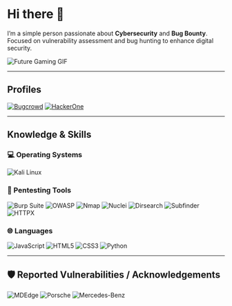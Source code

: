 # Hi there 👋

I’m a simple person passionate about **Cybersecurity** and **Bug Bounty**. Focused on vulnerability assessment and bug hunting to enhance digital security.

![Future Gaming GIF](https://media1.tenor.com/m/uTGE6zSoSs8AAAAd/future-gaming.gif)

---

## Profiles

[![Bugcrowd](https://img.shields.io/badge/Bugcrowd-F26822?style=for-the-badge&logo=bugcrowd&logoColor=white)](https://bugcrowd.com/h/Yusif_Kerimov)
[![HackerOne](https://img.shields.io/badge/HackerOne-494649?style=for-the-badge&logo=hackerone&logoColor=white)](https://hackerone.com/km017)

---

## Knowledge & Skills

### 💻 Operating Systems
![Kali Linux](https://img.shields.io/badge/Kali_Linux-557C94?style=for-the-badge&logo=kalilinux&logoColor=white)

### 🔧 Pentesting Tools
![Burp Suite](https://img.shields.io/badge/Burp_Suite-FF6F00?style=for-the-badge&logo=burp-suite&logoColor=white)
![OWASP](https://img.shields.io/badge/OWASP-000000?style=for-the-badge&logo=owasp&logoColor=white)
![Nmap](https://img.shields.io/badge/Nmap-4682B4?style=for-the-badge&logo=nmap&logoColor=white)
![Nuclei](https://img.shields.io/badge/Nuclei-3CB371?style=for-the-badge&logo=nuclei&logoColor=white)
![Dirsearch](https://img.shields.io/badge/Dirsearch-9370DB?style=for-the-badge&logo=gnu-bash&logoColor=white)
![Subfinder](https://img.shields.io/badge/Subfinder-FF8C00?style=for-the-badge&logo=hack-the-box&logoColor=white)
![HTTPX](https://img.shields.io/badge/httpx-20B2AA?style=for-the-badge&logo=internet-explorer&logoColor=white)


### 🌐 Languages
![JavaScript](https://img.shields.io/badge/JavaScript-F7E01D?style=for-the-badge&logo=javascript&logoColor=black)
![HTML5](https://img.shields.io/badge/HTML5-E44D26?style=for-the-badge&logo=html5&logoColor=white)
![CSS3](https://img.shields.io/badge/CSS3-1572B6?style=for-the-badge&logo=css3&logoColor=white)
![Python](https://img.shields.io/badge/Python-3670A0?style=for-the-badge&logo=python&logoColor=ffdd54)

---

## 🛡️ Reported Vulnerabilities / Acknowledgements

![MDEdge](https://img.shields.io/badge/MDEdge-0078D7?style=for-the-badge&logo=microsoftedge&logoColor=white)
![Porsche](https://img.shields.io/badge/Porsche-E5A823?style=for-the-badge&logo=porsche&logoColor=black)
![Mercedes-Benz](https://img.shields.io/badge/Mercedes--Benz-000000?style=for-the-badge&logo=mercedes&logoColor=white)
